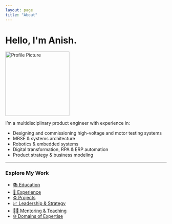 ```yaml
---
layout: page
title: "About"
---
```


# Hello, I'm Anish.
<img src="https://anikulkarn.github.io/portfolio/assets/img/anish_dp.jpg" alt="Profile Picture" width="200"/>

I’m a multidisciplinary product engineer with experience in:

- Designing and commissioning high-voltage and motor testing systems
- MBSE & systems architecture
- Robotics & embedded systems
- Digital transformation, RPA & ERP automation
- Product strategy & business modeling

---

### Explore My Work

- [📚 Education](education)
- [💼 Experience](experience)
- [⚙️ Projects](projects)
- [📈 Leadership & Strategy](leadership)
- [🧑‍🏫 Mentoring & Teaching](mentoring)
- [🌐 Domains of Expertise](domains)
